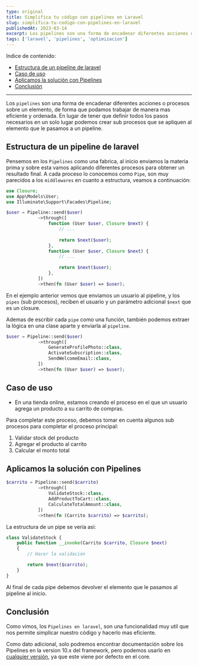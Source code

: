 ```yaml
---
type: original
title: Simplifica tu código con pipelines en Laravel
slug: simplifica-tu-codigo-con-pipelines-en-laravel
publishedAt: 2023-03-14
excerpt: Los pipelines son una forma de encadenar diferentes acciones o procesos sobre un elemento, de forma que podamos trabajar de manera mas eficiente y ordenada
tags: ['laravel', 'pipelines', 'optimizacion']
---
```

Indice de contenido:
- [Estructura de un pipeline de laravel](#estructura-de-un-pipeline-de-laravel "Estructura de un pipeline de laravel")
- [Caso de uso](#caso-de-uso "Caso de uso")
- [Aplicamos la solución con Pipelines](#aplicamos-la-solución-con-pipelines "Aplicamos la solución con Pipelines")
- [Conclusión](#conclusión "Conclusión")

---

Los `pipelines` son una forma de encadenar diferentes acciones o procesos sobre un elemento, de forma que podamos trabajar de manera mas eficiente y ordenada. En lugar de tener que definir todos los pasos necesarios en un solo lugar podemos crear sub procesos que se apliquen al elemento que le pasamos a un pipeline.

## Estructura de un pipeline de laravel
Pensemos en los `Pipelines` como una fabrica, al inicio enviamos la materia prima y sobre esta vamos aplicando diferentes procesos para obtener un resultado final. A cada proceso lo conocemos como `Pipe`, son muy parecidos a los `middlewares` en cuanto a estructura, veamos a continuación:

```php
use Closure;
use App\Models\User;
use Illuminate\Support\Facades\Pipeline;

$user = Pipeline::send($user)
            ->through([
                function (User $user, Closure $next) {
                    // ...
 
                    return $next($user);
                },
                function (User $user, Closure $next) {
                    // ...
 
                    return $next($user);
                },
            ])
            ->then(fn (User $user) => $user);
```

En el ejemplo anterior vemos que enviamos un usuario al pipeline, y los `pipes` (sub procesos), reciben el usuario y un parámetro adicional `$next` que es un closure.

Ademas de escribir cada `pipe` como una función, también podemos extraer la lógica en una clase aparte y enviarla al `pipeline`.

```php
$user = Pipeline::send($user)
            ->through([
                GenerateProfilePhoto::class,
                ActivateSubscription::class,
                SendWelcomeEmail::class,
            ])
            ->then(fn (User $user) => $user);
```

## Caso de uso

- En una tienda online, estamos creando el proceso en el que un usuario agrega un producto a su carrito de compras.

Para completar este proceso, debemos tomar en cuenta algunos sub procesos para completar el proceso principal:

1. Validar stock del producto
2. Agregar el producto al carrito
3. Calcular el monto total

## Aplicamos la solución con Pipelines

```php
$carrito = Pipeline::send($carrito)
            ->through([
                ValidateStock::class,
                AddProductToCart::class,
                CalculateTotalAmount::class,
            ])
            ->then(fn (Carrito $carrito) => $carrito);
```

La estructura de un pipe se vería asi:

```php
class ValidateStock {
    public function __invoke(Carrito $carrito, Closure $next)
    {
        // Hacer la validación

        return $next($carrito);
    }
}
```

Al final de cada pipe debemos devolver el elemento que le pasamos al pipeline al inicio.

## Conclusión

Como vimos, los `Pipelines en laravel`, son una funcionalidad muy util que nos permite simplicar nuestro código y hacerlo mas eficiente.

Como dato adicional, solo podremos encontrar documentación sobre los Pipelines en la version 10.x del framework, pero podemos usarlo en <a href="https://packagist.org/packages/illuminate/pipeline" target="_blank" title="Paquete pipeline" rel="nofollow noopener">cualquier versión</a>, ya que este viene por defecto en el core.